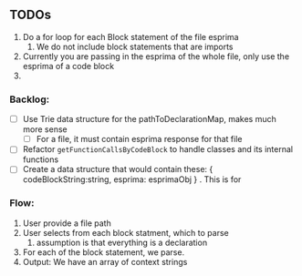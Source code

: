 ## TODOs
1. Do a for loop for each Block statement of the file esprima
   1. We do not include block statements that are imports
2. Currently you are passing in the esprima of the whole file, only use the esprima of a code block
3. 

### Backlog:

- [ ] Use Trie data structure for the pathToDeclarationMap, makes much more sense
  - [ ] For a file, it must contain esprima response for that file
- [ ] Refactor `getFunctionCallsByCodeBlock` to handle classes and its internal functions
- [ ] Create a data structure that would contain these: { codeBlockString:string, esprima: esprimaObj } . This is for 

### Flow:

1. User provide a file path
2. User selects from each block statment, which to parse
   1. assumption is that everything is a declaration
3. For each of the block statement, we parse.
4. Output: We have an array of context strings
